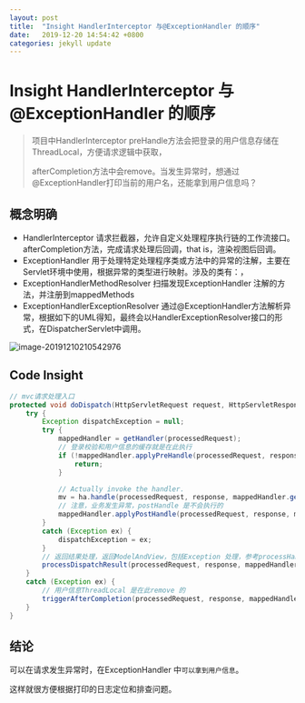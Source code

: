```yaml
---
layout: post
title:  "Insight HandlerInterceptor 与@ExceptionHandler 的顺序"
date:   2019-12-20 14:54:42 +0800
categories: jekyll update
---
```

# Insight HandlerInterceptor 与@ExceptionHandler 的顺序

> 项目中HandlerInterceptor preHandle方法会把登录的用户信息存储在ThreadLocal，方便请求逻辑中获取，
> 
> afterCompletion方法中会remove。当发生异常时，想通过@ExceptionHandler打印当前的用户名，还能拿到用户信息吗？

## 概念明确

* HandlerInterceptor 请求拦截器，允许自定义处理程序执行链的工作流接口。afterCompletion方法，完成请求处理后回调，that is，渲染视图后回调。
* ExceptionHandler 用于处理特定处理程序类或方法中的异常的注解，主要在Servlet环境中使用，根据异常的类型进行映射。涉及的类有：，
* ExceptionHandlerMethodResolver 扫描发现ExceptionHandler 注解的方法，并注册到mappedMethods
* ExceptionHandlerExceptionResolver 通过@ExceptionHandler方法解析异常，根据如下的UML得知，最终会以HandlerExceptionResolver接口的形式，在DispatcherServlet中调用。

![image-20191210210542976](D:\Users\yangpan3\AppData\Roaming\Typora\typora-user-images\image-20191210210542976.png)

## Code Insight

```java
// mvc请求处理入口
protected void doDispatch(HttpServletRequest request, HttpServletResponse response) throws Exception {
    try {
        Exception dispatchException = null;
        try {
            mappedHandler = getHandler(processedRequest);
            // 登录校验和用户信息的缓存就是在此执行
            if (!mappedHandler.applyPreHandle(processedRequest, response)) {
                return;
            }

            // Actually invoke the handler.
            mv = ha.handle(processedRequest, response, mappedHandler.getHandler());
            // 注意，业务发生异常，postHandle 是不会执行的
            mappedHandler.applyPostHandle(processedRequest, response, mv);
        }
        catch (Exception ex) {
            dispatchException = ex;
        }
        // 返回结果处理，返回ModelAndView，包括Exception 处理，参考processHandlerException
        processDispatchResult(processedRequest, response, mappedHandler, mv, dispatchException);
    }
    catch (Exception ex) {
        // 用户信息ThreadLocal 是在此remove 的
        triggerAfterCompletion(processedRequest, response, mappedHandler, ex);
    }
}
```

## 结论

可以在请求发生异常时，在ExceptionHandler 中`可以拿到用户信息`。

这样就很方便根据打印的日志定位和排查问题。